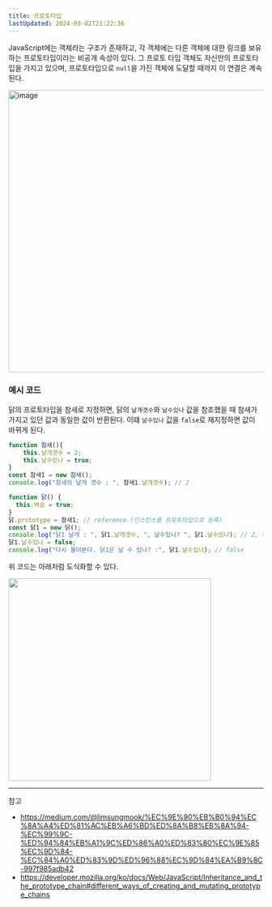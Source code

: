 ```yaml
---
title: 프로토타입
lastUpdated: 2024-03-02T21:22:36
---
```


JavaScript에는 객체라는 구조가 존재하고, 각 객체에는 다른 객체에 대한 링크를 보유하는 프로토타입이라는 비공개 속성이 있다. 그 프로토 타입 객체도 자신만의 프로토타입을 가지고 있으며, 프로토타입으로 `null`을 가진 객체에 도달할 때까지 이 연결은 계속된다.

<img width="558" alt="image" src="https://github.com/rlaisqls/TIL/assets/81006587/8adad714-6793-42bc-b1f2-1cae77bd45a0">

### 예시 코드

닭의 프로토타입을 참새로 지정하면, 닭의 `날개갯수`와 `날수있나` 값을 참조했을 때 참새가 가지고 있던 값과 동일한 값이 반환된다. 이떄 `날수있나` 값을 `false`로 재지정하면 값이 바뀌게 된다.

```js
function 참새(){
    this.날개갯수 = 2;
    this.날수있나 = true;
}
const 참새1 = new 참새();
console.log("참새의 날개 갯수 : ", 참새1.날개갯수); // 2

function 닭() {
  this.벼슬 = true;
}
닭.prototype = 참새1; // reference (인스턴스를 프로토타입으로 등록)
const 닭1 = new 닭();
console.log("닭1 날개 : ", 닭1.날개갯수, ", 날수있나? ", 닭1.날수있나); // 2, true
닭1.날수있나 = false;
console.log("다시 물어본다. 닭1은 날 수 있나? :", 닭1.날수있나); // false
```

위 코드는 아래처럼 도식화할 수 있다.

<img src="https://github.com/rlaisqls/TIL/assets/81006587/25ba61a9-e230-46ab-8e6c-926f76e30381" height=400px>


---
참고
- https://medium.com/@limsungmook/%EC%9E%90%EB%B0%94%EC%8A%A4%ED%81%AC%EB%A6%BD%ED%8A%B8%EB%8A%94-%EC%99%9C-%ED%94%84%EB%A1%9C%ED%86%A0%ED%83%80%EC%9E%85%EC%9D%84-%EC%84%A0%ED%83%9D%ED%96%88%EC%9D%84%EA%B9%8C-997f985adb42
- https://developer.mozilla.org/ko/docs/Web/JavaScript/Inheritance_and_the_prototype_chain#different_ways_of_creating_and_mutating_prototype_chains